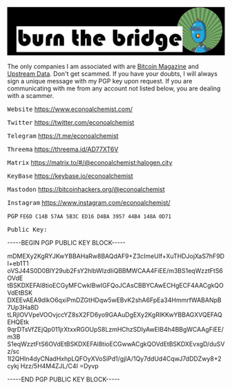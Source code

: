 <img src="Assets/BTB logo_2.png">

The only companies I am associated with are [Bitcoin Magazine](https://bitcoinmagazine.com/) and [Upstream Data](https://www.upstreamdata.ca/). Don't get scammed. If you have your doubts, I will always sign a unique message with my PGP key upon request. If you are communicating with me from any account not listed below, you are dealing with a scammer.

<kbd>Website</kbd> https://www.econoalchemist.com/

<kbd>Twitter</kbd> https://twitter.com/econoalchemist

<kbd>Telegram</kbd> https://t.me/econoalchemist

<kbd>Threema</kbd> https://threema.id/AD77XT6V

<kbd>Matrix</kbd> https://matrix.to/#/@econoalchemist:halogen.city

<kbd>KeyBase</kbd> https://keybase.io/econoalchemist

<kbd>Mastodon</kbd> https://bitcoinhackers.org/@econoalchemist

<kbd>Instagram</kbd> https://www.instagram.com/econoalchemist/

<kbd>PGP</kbd> `FE6D C14B 57AA 5B3C ED16 D4BA 3957 44B4 148A 0D71`

<kbd>Public Key:</kbd> 

-----BEGIN PGP PUBLIC KEY BLOCK-----

mDMEXy2KgRYJKwYBBAHaRw8BAQdAF9+Z3cImeUlf+XuTHDJojXaS7hF9DI+eb1T1
oVSJ44S0D0BlY29ub2FsY2hlbWlzdIiQBBMWCAA4FiEE/m3BS1eqWzztFtS6OVdE
tBSKDXEFAl8tioECGyMFCwkIBwIGFQoJCAsCBBYCAwECHgECF4AACgkQOVdEtBSK
DXEEvAEA9dlkO6qxiPmDZGtHDqw5wEBvK2shA6FpEa34HmmrfWABANpB7Up3Ha8D
tLRjIOVVpeVOOvjccYZ8sX2FD6yo9GAAuDgEXy2KgRIKKwYBBAGXVQEFAQEHQEtk
9qrDTsVfZEjQp011jrXtxxRGOUpS8LzmHChzSDlyAwEIB4h4BBgWCAAgFiEE/m3B
S1eqWzztFtS6OVdEtBSKDXEFAl8tioECGwwACgkQOVdEtBSKDXEvxgD/duSVz/sc
1I2QHIn4dyCNadHxhpLQFOyXVoSiPd1/gjIA/1Qy7ddUd4CqwJ7dDDZwy8+2cykj
Hzz/5H4M4ZJL/C4I
=Dyvp

-----END PGP PUBLIC KEY BLOCK-----
